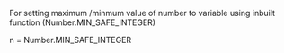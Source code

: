 For setting maximum /minmum value of number to variable using inbuilt function (Number.MIN_SAFE_INTEGER)

n = Number.MIN_SAFE_INTEGER
